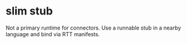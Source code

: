 # slim stub
Not a primary runtime for connectors. Use a runnable stub in a nearby language and bind via RTT manifests.